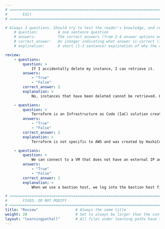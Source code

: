 ```yaml
---
# ================================================================================
#       Edit
# ================================================================================

# Always 3 questions. Should try to test the reader's knowledge, and reinforce the key points you want them to remember.
    # question:         A one sentance question
    # answers:          The correct answers (from 2-4 answer options only). Should be surrounded by quotes.
    # correct_answer:   An integer indicating what answer is correct (index starts from 0)
    # explination:      A short (1-3 sentance) explination of why the correct answer is correct. Can add aditional context if desired

review:
    - questions:
        question: >
            If I accidentally delete my instance, I can retrieve it.
        answers:
            - "True"
            - "False"
        correct_answer: 2
        explanation: >
            No, instances that have been deleted cannot be retrieved. However, if an instance is simply stopped, you can start it again.

    - questions:
        question: >
            Terraform is an Infrastructure as Code (IaC) solution created by AWS.
        answers:
            - "True"
            - "False"
        correct_answer: 2
        explanation: >
            Terraform is not specific to AWS and was created by HashiCorp.

    - questions:
        question: >
            We can connect to a VM that does not have an external IP address using a bastion host.
        answers:
            - "True"
            - "False"
        correct_answer: 1
        explanation: >
            When we use a bastion host, we log into the bastion host first, and then into the target private VM.

# ================================================================================
#       FIXED, DO NOT MODIFY
# ================================================================================
title: "Review"                 # Always the same title
weight: 20                      # Set to always be larger than the content in this path
layout: "learningpathall"       # All files under learning paths have this same wrapper
---
```

